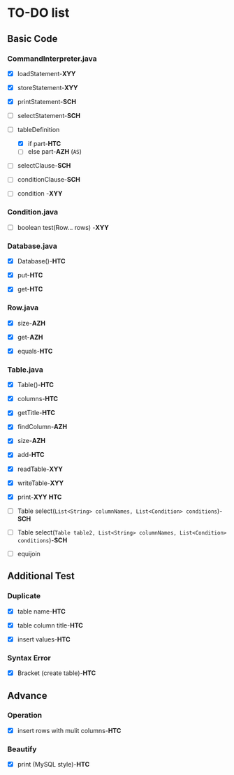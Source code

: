 # TO-DO list

## Basic Code

### CommandInterpreter.java

- [x] loadStatement-**XYY**

- [x] storeStatement-**XYY**

- [x] printStatement-**SCH**

- [ ] selectStatement-**SCH**

- [ ] tableDefinition 
	- [x] if part-**HTC**
	- [ ] else part-**AZH** (`AS`)

- [ ] selectClause-**SCH**

- [ ] conditionClause-**SCH**

- [ ] condition -**XYY**

### Condition.java

- [ ] boolean test(Row... rows) -**XYY**

### Database.java

- [x] Database()-**HTC**

- [x] put-**HTC**

- [x] get-**HTC**

### Row.java

- [x] size-**AZH**

- [x] get-**AZH**

- [x] equals-**HTC**

### Table.java

- [x] Table()-**HTC**

- [x] columns-**HTC**

- [x] getTitle-**HTC**

- [x] findColumn-**AZH**

- [x] size-**AZH**

- [x] add-**HTC** 

- [x] readTable-**XYY**

- [x] writeTable-**XYY**

- [x] print-**XYY** **HTC**

- [ ] Table select(`List<String> columnNames, List<Condition> conditions`)-**SCH**

- [ ] Table select(`Table table2, List<String> columnNames, List<Condition> conditions`)-**SCH**

- [ ] equijoin

## Additional Test

### Duplicate

- [x] table name-**HTC**

- [x] table column title-**HTC**

- [x] insert values-**HTC**

### Syntax Error

- [x] Bracket (create table)-**HTC**

## Advance

### Operation

- [x] insert rows with mulit columns-**HTC**

### Beautify

- [x] print (MySQL style)-**HTC**


